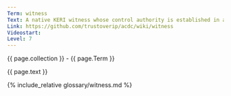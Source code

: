 ```yaml
---
Term: witness
Text: A native KERI witness whose control authority is established in a KEL
Link: https://github.com/trustoverip/acdc/wiki/witness
Videostart: 
Level: 7
---
```


{{ page.collection }} - {{ page.Term }}

   {{ page.text }}

{% include_relative glossary/witness.md %}
